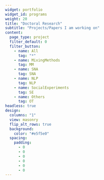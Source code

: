 ```yaml
---
widget: portfolio
widget_id: programs
weight: 20
title: "Doctoral Research"
subtitle: "Projects/Papers I am working on"
content:
  page_type: project
  filter_default: 0
  filter_button:
    - name: All
      tag: "*"
    - name: MixingMethods
      tag: MM
    - name: SNA
      tag: SNA
    - name: NLP
      tag: NLP
    - name: SocialExperiments
      tag: SE
    - name: Others
      tag: OT
headless: true
design:
  columns: "1"
  view: masonry
  flip_alt_rows: true
  background:
    color: "#e5f5e0"
  spacing:
    padding:
      - 0
      - 0
      - 0
      - 0
      - 0
      - 0
---
```


